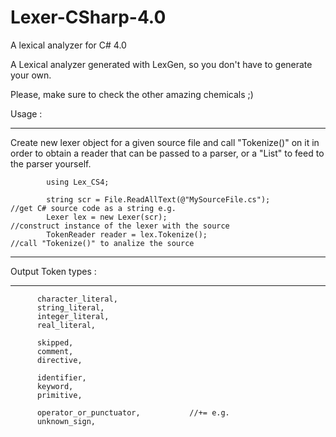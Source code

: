 # Lexer-CSharp-4.0
A lexical analyzer for C# 4.0

A Lexical analyzer generated with LexGen, so you don't have to generate your own.

Please, make sure to check the other amazing chemicals ;)

Usage :
___________________________________________________________________________________________________________________________
Create new lexer object for a given source file
and call "Tokenize()" on it in order to obtain a reader that 
can be passed to a parser, or a "List<Token>" to feed to the parser yourself.

            using Lex_CS4;
            
            string scr = File.ReadAllText(@"MySourceFile.cs");          //get C# source code as a string e.g.
            Lexer lex = new Lexer(scr);                                 //construct instance of the lexer with the source
            TokenReader reader = lex.Tokenize();                        //call "Tokenize()" to analize the source
___________________________________________________________________________________________________________________________

Output Token types :
___________________________________________________________________________________________________________________________
          character_literal,
          string_literal,
          integer_literal,
          real_literal,

          skipped,
          comment,
          directive,

          identifier,
          keyword,
          primitive,

          operator_or_punctuator,			//+= e.g.
          unknown_sign, 
